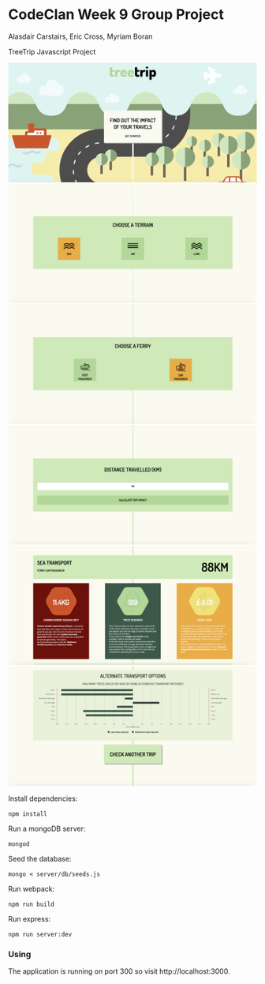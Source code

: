 # CodeClan Week 9 Group Project
Alasdair Carstairs, Eric Cross, Myriam Boran

TreeTrip Javascript Project

![Screenshot landing page](client/public/images/screenshot1.png)
![Screenshot first category](client/public/images/screenshot2.png)
![Screenshot second category](client/public/images/screenshot3.png)
![Screenshot distance category](client/public/images/screenshot4.png)
![Screenshot results](client/public/images/screenshot5.png)
![Screenshot alternative options](client/public/images/screenshot6.png)

Install dependencies:

```
npm install
```

Run a mongoDB server:

```
mongod
```

Seed the database:

```
mongo < server/db/seeds.js
```

Run webpack:

```
npm run build
```

Run express:

```
npm run server:dev
```

### Using

The application is running on port 300 so visit http://localhost:3000.
